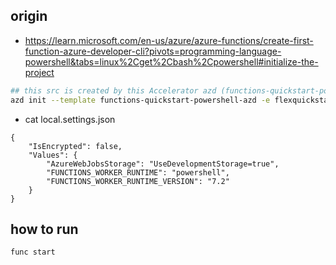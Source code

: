 

## origin 

- https://learn.microsoft.com/en-us/azure/azure-functions/create-first-function-azure-developer-cli?pivots=programming-language-powershell&tabs=linux%2Cget%2Cbash%2Cpowershell#initialize-the-project


```sh
## this src is created by this Accelerator azd (functions-quickstart-powershell-azd)
azd init --template functions-quickstart-powershell-azd -e flexquickstart-ps

```


- cat local.settings.json 
```
{
    "IsEncrypted": false,
    "Values": {
        "AzureWebJobsStorage": "UseDevelopmentStorage=true",
        "FUNCTIONS_WORKER_RUNTIME": "powershell",
        "FUNCTIONS_WORKER_RUNTIME_VERSION": "7.2"
    }
}
```


## how to run 

```sh
func start

```

















